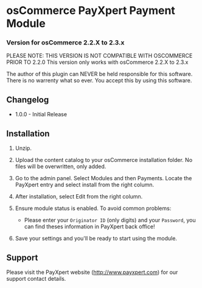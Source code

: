 # osCommerce PayXpert Payment Module
### Version for osCommerce 2.2.X to 2.3.x


PLEASE NOTE: THIS VERSION IS NOT COMPATIBLE WITH OSCOMMERCE PRIOR TO 2.2.0
This version only works with osCommerce 2.2.X to 2.3.x

The author of this plugin can NEVER be held responsible for this software.
There is no warrenty what so ever. You accept this by using this software.

## Changelog
* 1.0.0 - Initial Release

## Installation
1. Unzip.

2. Upload the content catalog to your osCommerce installation folder. No files will be overwritten, only added.

3. Go to the admin panel. Select Modules and then Payments. Locate the PayXpert entry and select install from the right column.

4. After installation, select Edit from the right column.

5. Ensure module status is enabled. To avoid common problems:
   - Please enter your `Originator ID` (only digits) and your `Password`, you can find theses information in PayXpert back office!

7. Save your settings and you'll be ready to start using the module.

   
## Support
Please visit the PayXpert website (http://www.payxpert.com) for our support contact details.
